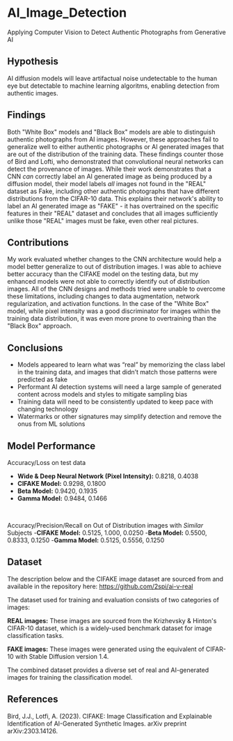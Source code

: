 # AI_Image_Detection
Applying Computer Vision to Detect Authentic Photographs from Generative AI

## Hypothesis

AI diffusion models will leave artifactual noise undetectable to the human eye but detectable to machine learning algoritms, enabling detection from authentic images.

## Findings

Both "White Box" models and "Black Box" models are able to distinguish authentic photographs from AI images. However, these approaches fail to generalize well to either authentic photographs or AI generated images that are out of the distribution of the training data. These findings counter those of Bird and Lofti, who demonstrated that convolutional neural networks can detect the provenance of images. While their work demonstrates that a CNN *can* correctly label an AI generated image as being produced by a diffusion model, their model labels *all* images not found in the "REAL" dataset as Fake, including other authentic photographs that have different distributions from the CIFAR-10 data. This explains their network's ability to label an AI generated image as "FAKE" - it has overtrained on the specific features in their "REAL" dataset and concludes that all images sufficiently unlike those "REAL" images must be fake, even other real pictures.

## Contributions

My work evaluated whether changes to the CNN architecture would help a model better generalize to out of distribution images. I was able to achieve better accuracy than the CIFAKE model on the testing data, but my enhanced models were not able to correctly identify out of distribution images. All of the CNN designs and methods tried were unable to overcome these limitations, including changes to data augmentation, network regularization, and activation functions. In the case of the "White Box" model, while pixel intensity was a good discriminator for images within the training data distribution, it was even more prone to overtraining than the "Black Box" approach.

## Conclusions

- Models appeared to learn what was “real” by memorizing the class label in the training data, and images that didn’t match those patterns were predicted as fake
- Performant AI detection systems will need a large sample of generated content across models and styles to mitigate sampling bias
- Training data will need to be consistently updated to keep pace with changing technology
- Watermarks or other signatures may simplify detection and remove the onus from ML solutions

## Model Performance
Accuracy/Loss on test data
- <b>Wide & Deep Neural Network (Pixel Intensity):</b> 0.8218, 0.4038
- <b>CIFAKE Model:</b> 0.9298, 0.1800
- <b>Beta Model:</b> 0.9420, 0.1935
- <b>Gamma Model:</b> 0.9484, 0.1466

<br>

Accuracy/Precision/Recall on Out of Distribution images with *Similar* Subjects
-<b>CIFAKE Model:</b> 0.5125, 1.000, 0.0250
-<b>Beta Model:</b> 0.5500, 0.8333, 0.1250
-<b>Gamma Model:</b> 0.5125, 0.5556, 0.1250

## Dataset

The description below and the CIFAKE image dataset are sourced from and available in the repository here: https://github.com/2spi/ai-v-real

The dataset used for training and evaluation consists of two categories of images:

<b>REAL images:</b> These images are sourced from the Krizhevsky & Hinton's CIFAR-10 dataset, which is a widely-used benchmark dataset for image classification tasks.<br>

<b>FAKE images:</b> These images were generated using the equivalent of CIFAR-10 with Stable Diffusion version 1.4.

The combined dataset provides a diverse set of real and AI-generated images for training the classification model.

## References

Bird, J.J., Lotfi, A. (2023). CIFAKE: Image Classification and Explainable Identification of AI-Generated Synthetic Images. arXiv preprint arXiv:2303.14126.
